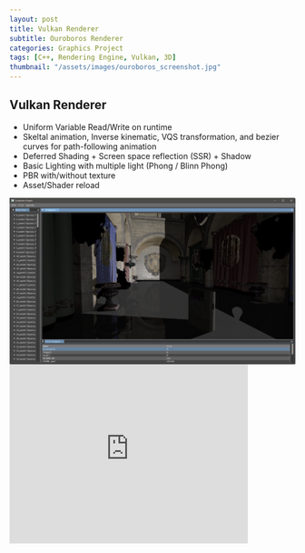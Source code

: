 ```yaml
---
layout: post
title: Vulkan Renderer
subtitle: Ouroboros Renderer
categories: Graphics Project
tags: [C++, Rendering Engine, Vulkan, 3D]
thumbnail: "/assets/images/ouroboros_screenshot.jpg"
---
```

 
## Vulkan Renderer

- Uniform Variable Read/Write on runtime
- Skeltal animation, Inverse kinematic, VQS transformation, and bezier curves for path-following animation
- Deferred Shading + Screen space reflection (SSR) + Shadow
- Basic Lighting with multiple light (Phong / Blinn Phong)
- PBR with/without texture
- Asset/Shader reload

<img src="/assets/images/vulkan_renderer_result.png"
     alt="Rendering Scene"
     style="float: left; margin-right: 10px;" />
<iframe width="420" height="315" src="https://www.youtube.com/embed/Z8Fgf065Ayk" frameborder="0" allowfullscreen></iframe>


